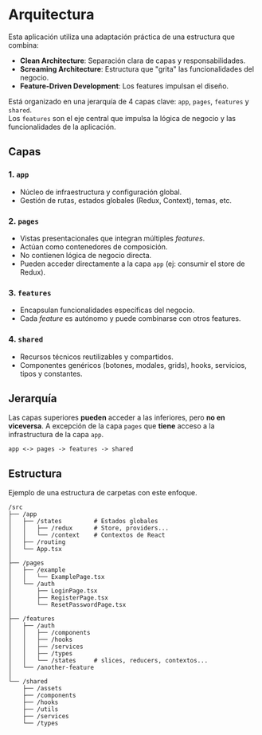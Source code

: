 # Arquitectura

Esta aplicación utiliza una adaptación práctica de una estructura que combina:

-   **Clean Architecture**: Separación clara de capas y responsabilidades.
-   **Screaming Architecture**: Estructura que "grita" las funcionalidades del negocio.
-   **Feature-Driven Development**: Los features impulsan el diseño.

Está organizado en una jerarquía de 4 capas clave: `app`, `pages`, `features` y `shared`.  
Los `features` son el eje central que impulsa la lógica de negocio y las funcionalidades de la aplicación.

## Capas

### 1. **`app`**

-   Núcleo de infraestructura y configuración global.
-   Gestión de rutas, estados globales (Redux, Context), temas, etc.

### 2. **`pages`**

-   Vistas presentacionales que integran múltiples _features_.
-   Actúan como contenedores de composición.
-   No contienen lógica de negocio directa.
-   Pueden acceder directamente a la capa `app` (ej: consumir el store de Redux).

### 3. **`features`**

-   Encapsulan funcionalidades específicas del negocio.
-   Cada _feature_ es autónomo y puede combinarse con otros features.

### 4. **`shared`**

-   Recursos técnicos reutilizables y compartidos.
-   Componentes genéricos (botones, modales, grids), hooks, servicios, tipos y constantes.

## Jerarquía

Las capas superiores **pueden** acceder a las inferiores, pero **no en viceversa**. A excepción de la capa `pages` que **tiene** acceso a la infrastructura de la capa `app`.

```plaintext
app <-> pages -> features -> shared
```

## Estructura

Ejemplo de una estructura de carpetas con este enfoque.

```plaintext
/src
├── /app
│   ├── /states         # Estados globales
│   │   ├── /redux      # Store, providers...
│   │   └── /context    # Contextos de React
│   ├── /routing
│   └── App.tsx
│
├── /pages
│   ├── /example
│   │   └── ExamplePage.tsx
│   └── /auth
│       ├── LoginPage.tsx
│       ├── RegisterPage.tsx
│       └── ResetPasswordPage.tsx
│
├── /features
│   ├── /auth
│   │   ├── /components
│   │   ├── /hooks
│   │   ├── /services
│   │   ├── /types
│   │   └── /states     # slices, reducers, contextos...
│   └── /another-feature
│
└── /shared
    ├── /assets
    ├── /components
    ├── /hooks
    ├── /utils
    ├── /services
    └── /types
```
